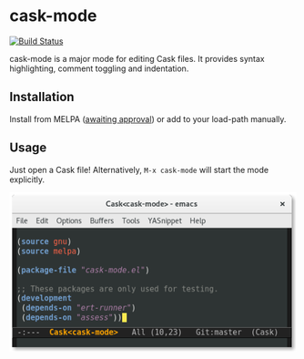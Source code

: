 # cask-mode

[![Build Status](https://travis-ci.org/Wilfred/cask-mode.svg?branch=master)](https://travis-ci.org/Wilfred/cask-mode)

cask-mode is a major mode for editing Cask files. It provides syntax
highlighting, comment toggling and indentation.

## Installation

Install from MELPA
([awaiting approval](https://github.com/melpa/melpa/pull/3737)) or add
to your load-path manually.

## Usage

Just open a Cask file! Alternatively, `M-x cask-mode` will start the
mode explicitly.

![screenshot](screenshot.png)

